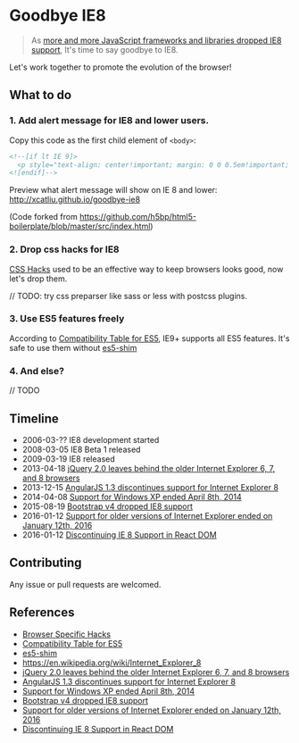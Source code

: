 # Goodbye IE8

> As [more and more JavaScript frameworks and libraries dropped IE8 support](#Timeline), It's time to say goodbye to IE8.

Let's work together to promote the evolution of the browser!

## What to do

### 1. Add alert message for IE8 and lower users.

Copy this code as the first child element of `<body>`:

```html
<!--[if lt IE 9]>
  <p style="text-align: center!important; margin: 0 0 0.5em!important; background-color: #d9534f!important; color: #fff!important; padding: 0.5em 1em!important;">You are using an <strong>outdated</strong> browser. Please <a style="color: #fff!important" href="http://browsehappy.com/">upgrade your browser</a> to improve your experience.</p>
<![endif]-->
```

Preview what alert message will show on IE 8 and lower: http://xcatliu.github.io/goodbye-ie8

(Code forked from https://github.com/h5bp/html5-boilerplate/blob/master/src/index.html)

### 2. Drop css hacks for IE8

[CSS Hacks][Browser Specific Hacks] used to be an effective way to keep browsers looks good, now let's drop them.

// TODO: try css preparser like sass or less with postcss plugins.

### 3. Use ES5 features freely

According to [Compatibility Table for ES5], IE9+ supports all ES5 features. It's safe to use them without [es5-shim]

### 4. And else?

// TODO

## Timeline

- 2006-03-?? IE8 development started
- 2008-03-05 IE8 Beta 1 released
- 2009-03-19 IE8 released
- 2013-04-18 [jQuery 2.0 leaves behind the older Internet Explorer 6, 7, and 8 browsers]
- 2013-12-15 [AngularJS 1.3 discontinues support for Internet Explorer 8]
- 2014-04-08 [Support for Windows XP ended April 8th, 2014]
- 2015-08-19 [Bootstrap v4 dropped IE8 support]
- 2016-01-12 [Support for older versions of Internet Explorer ended on January 12th, 2016]
- 2016-01-12 [Discontinuing IE 8 Support in React DOM]

## Contributing

Any issue or pull requests are welcomed.

## References

- [Browser Specific Hacks]
- [Compatibility Table for ES5]
- [es5-shim]
- https://en.wikipedia.org/wiki/Internet_Explorer_8
- [jQuery 2.0 leaves behind the older Internet Explorer 6, 7, and 8 browsers]
- [AngularJS 1.3 discontinues support for Internet Explorer 8]
- [Support for Windows XP ended April 8th, 2014]
- [Bootstrap v4 dropped IE8 support]
- [Support for older versions of Internet Explorer ended on January 12th, 2016]
- [Discontinuing IE 8 Support in React DOM]

[Browser Specific Hacks]: https://css-tricks.com/snippets/css/browser-specific-hacks/
[Compatibility Table for ES5]: http://kangax.github.io/compat-table/es5/
[es5-shim]: https://github.com/es-shims/es5-shim
[jQuery 2.0 leaves behind the older Internet Explorer 6, 7, and 8 browsers]: http://blog.jquery.com/2013/04/18/jquery-2-0-released/
[AngularJS 1.3 discontinues support for Internet Explorer 8]: http://angularjs.blogspot.jp/2013/12/angularjs-13-new-release-approaches.html
[Support for Windows XP ended April 8th, 2014]: https://www.microsoft.com/en-us/WindowsForBusiness/end-of-xp-support
[Bootstrap v4 dropped IE8 support]: http://blog.getbootstrap.com/2015/08/19/bootstrap-4-alpha/
[Support for older versions of Internet Explorer ended on January 12th, 2016]: https://www.microsoft.com/en-us/WindowsForBusiness/End-of-IE-support
[Discontinuing IE 8 Support in React DOM]: http://facebook.github.io/react/blog/2016/01/12/discontinuing-ie8-support.html
